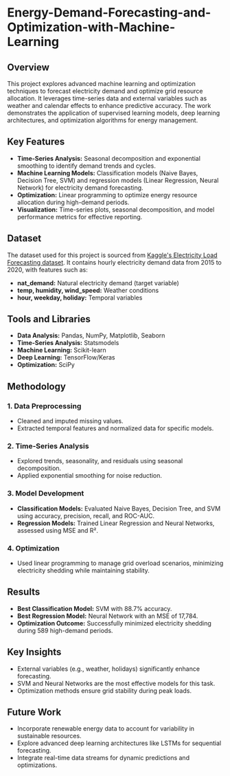 # Energy-Demand-Forecasting-and-Optimization-with-Machine-Learning

## Overview
This project explores advanced machine learning and optimization techniques to forecast electricity demand and optimize grid resource allocation. It leverages time-series data and external variables such as weather and calendar effects to enhance predictive accuracy. The work demonstrates the application of supervised learning models, deep learning architectures, and optimization algorithms for energy management.

## Key Features
- **Time-Series Analysis:** Seasonal decomposition and exponential smoothing to identify demand trends and cycles.
- **Machine Learning Models:** Classification models (Naive Bayes, Decision Tree, SVM) and regression models (Linear Regression, Neural Network) for electricity demand forecasting.
- **Optimization:** Linear programming to optimize energy resource allocation during high-demand periods.
- **Visualization:** Time-series plots, seasonal decomposition, and model performance metrics for effective reporting.

## Dataset
The dataset used for this project is sourced from [Kaggle's Electricity Load Forecasting dataset](https://www.kaggle.com/datasets/saurabhshahane/electricity-load-forecasting). It contains hourly electricity demand data from 2015 to 2020, with features such as:
- **nat_demand:** Natural electricity demand (target variable)
- **temp, humidity, wind_speed:** Weather conditions
- **hour, weekday, holiday:** Temporal variables

## Tools and Libraries
- **Data Analysis:** Pandas, NumPy, Matplotlib, Seaborn
- **Time-Series Analysis:** Statsmodels
- **Machine Learning:** Scikit-learn
- **Deep Learning:** TensorFlow/Keras
- **Optimization:** SciPy

## Methodology
### 1. Data Preprocessing
- Cleaned and imputed missing values.
- Extracted temporal features and normalized data for specific models.

### 2. Time-Series Analysis
- Explored trends, seasonality, and residuals using seasonal decomposition.
- Applied exponential smoothing for noise reduction.

### 3. Model Development
- **Classification Models:** Evaluated Naive Bayes, Decision Tree, and SVM using accuracy, precision, recall, and ROC-AUC.
- **Regression Models:** Trained Linear Regression and Neural Networks, assessed using MSE and R².

### 4. Optimization
- Used linear programming to manage grid overload scenarios, minimizing electricity shedding while maintaining stability.

## Results
- **Best Classification Model:** SVM with 88.7% accuracy.
- **Best Regression Model:** Neural Network with an MSE of 17,784.
- **Optimization Outcome:** Successfully minimized electricity shedding during 589 high-demand periods.

## Key Insights
- External variables (e.g., weather, holidays) significantly enhance forecasting.
- SVM and Neural Networks are the most effective models for this task.
- Optimization methods ensure grid stability during peak loads.

## Future Work
- Incorporate renewable energy data to account for variability in sustainable resources.
- Explore advanced deep learning architectures like LSTMs for sequential forecasting.
- Integrate real-time data streams for dynamic predictions and optimizations.